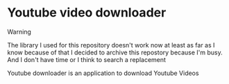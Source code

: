 # Youtube video downloader

> [!WARNING]
> The library I used for this repository doesn't work now at least as far as I know because of that I decided to archive this repostory because I'm busy.
> And I don't have time or I think to search a replacement

Youtube downloader is an application to download Youtube Videos

